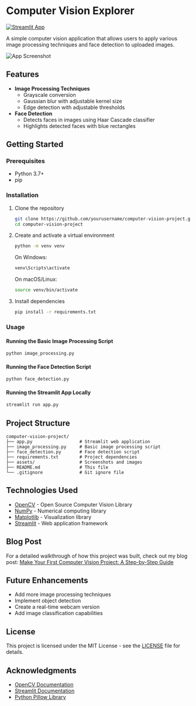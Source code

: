 # Computer Vision Explorer

[![Streamlit App](https://static.streamlit.io/badges/streamlit_badge_black_white.svg)](https://share.streamlit.io/yourusername/computer-vision-project/main/app.py)

A simple computer vision application that allows users to apply various image processing techniques and face detection to uploaded images.

![App Screenshot](assets/result.png)

## Features

- **Image Processing Techniques**
  - Grayscale conversion
  - Gaussian blur with adjustable kernel size
  - Edge detection with adjustable thresholds
- **Face Detection**
  - Detects faces in images using Haar Cascade classifier
  - Highlights detected faces with blue rectangles



## Getting Started

### Prerequisites

- Python 3.7+
- pip

### Installation

1. Clone the repository
   ```bash
   git clone https://github.com/yourusername/computer-vision-project.git
   cd computer-vision-project
   ```

2. Create and activate a virtual environment
   ```bash
   python -m venv venv
   ```
   
   On Windows:
   ```bash
   venv\Scripts\activate
   ```
   
   On macOS/Linux:
   ```bash
   source venv/bin/activate
   ```

3. Install dependencies
   ```bash
   pip install -r requirements.txt
   ```

### Usage

#### Running the Basic Image Processing Script

```bash
python image_processing.py
```

#### Running the Face Detection Script

```bash
python face_detection.py
```

#### Running the Streamlit App Locally

```bash
streamlit run app.py
```

## Project Structure

```
computer-vision-project/
├── app.py                  # Streamlit web application
├── image_processing.py     # Basic image processing script
├── face_detection.py       # Face detection script
├── requirements.txt        # Project dependencies
├── assets/                 # Screenshots and images
├── README.md               # This file
└── .gitignore              # Git ignore file
```

## Technologies Used

- [OpenCV](https://opencv.org/) - Open Source Computer Vision Library
- [NumPy](https://numpy.org/) - Numerical computing library
- [Matplotlib](https://matplotlib.org/) - Visualization library
- [Streamlit](https://streamlit.io/) - Web application framework

## Blog Post

For a detailed walkthrough of how this project was built, check out my blog post: [Make Your First Computer Vision Project: A Step-by-Step Guide](https://www.yourblog.com/computer-vision-project)

## Future Enhancements

- Add more image processing techniques
- Implement object detection
- Create a real-time webcam version
- Add image classification capabilities

## License

This project is licensed under the MIT License - see the [LICENSE](LICENSE) file for details.

## Acknowledgments

- [OpenCV Documentation](https://docs.opencv.org/)
- [Streamlit Documentation](https://docs.streamlit.io/)
- [Python Pillow Library](https://python-pillow.org/)